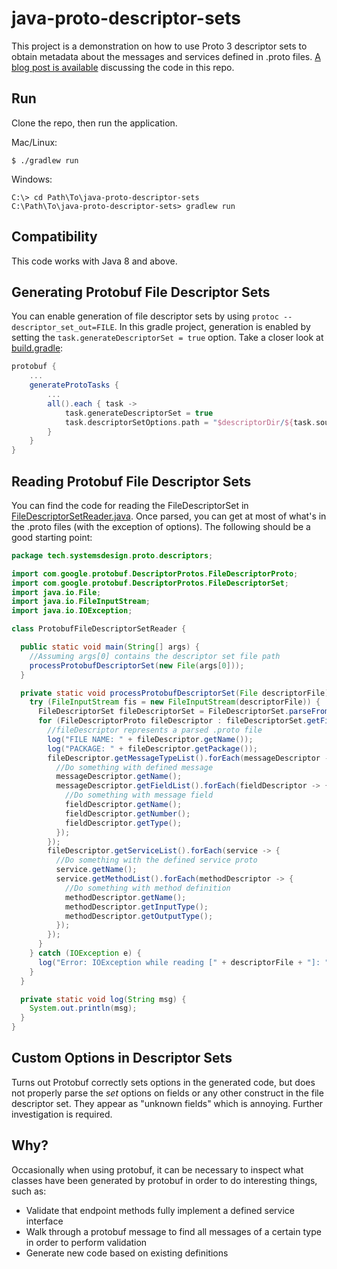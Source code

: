# java-proto-descriptor-sets

This project is a demonstration on how to use Proto 3 descriptor sets to obtain metadata about
the messages and services defined in .proto files.
[A blog post is available](https://systemsdesign.tech/2020/07/21/protobuf-file-descriptors-generation-and-reading)
discussing the code in this repo.

## Run

Clone the repo, then run the application.

Mac/Linux:
```shell script
$ ./gradlew run
```

Windows:
```shell script
C:\> cd Path\To\java-proto-descriptor-sets
C:\Path\To\java-proto-descriptor-sets> gradlew run
```

## Compatibility

This code works with Java 8 and above.  

## Generating Protobuf File Descriptor Sets

You can enable generation of file descriptor sets by using `protoc --descriptor_set_out=FILE`.
In this gradle project, generation is enabled by setting the `task.generateDescriptorSet = true`
option. Take a closer look at [build.gradle](build.gradle):
```groovy
protobuf {
    ...
    generateProtoTasks {
        ...
        all().each { task ->
            task.generateDescriptorSet = true
            task.descriptorSetOptions.path = "$descriptorDir/${task.sourceSet.name}$descriptorFileSuffix"
        }
    }
}
```

## Reading Protobuf File Descriptor Sets

You can find the code for reading the FileDescriptorSet in [FileDescriptorSetReader.java](src/main/java/tech/systemsdesign/proto/descriptors/FileDescriptorSetReader.java).
Once parsed, you can get at most of what's in the .proto files (with the exception of options).
The following should be a good starting point:

```java
package tech.systemsdesign.proto.descriptors;

import com.google.protobuf.DescriptorProtos.FileDescriptorProto;
import com.google.protobuf.DescriptorProtos.FileDescriptorSet;
import java.io.File;
import java.io.FileInputStream;
import java.io.IOException;

class ProtobufFileDescriptorSetReader {

  public static void main(String[] args) {
    //Assuming args[0] contains the descriptor set file path
    processProtobufDescriptorSet(new File(args[0]));
  }

  private static void processProtobufDescriptorSet(File descriptorFile) {
    try (FileInputStream fis = new FileInputStream(descriptorFile)) {
      FileDescriptorSet fileDescriptorSet = FileDescriptorSet.parseFrom(fis);
      for (FileDescriptorProto fileDescriptor : fileDescriptorSet.getFileList()) {
        //fileDescriptor represents a parsed .proto file
        log("FILE NAME: " + fileDescriptor.getName());
        log("PACKAGE: " + fileDescriptor.getPackage());
        fileDescriptor.getMessageTypeList().forEach(messageDescriptor -> {
          //Do something with defined message
          messageDescriptor.getName();
          messageDescriptor.getFieldList().forEach(fieldDescriptor -> {
            //Do something with message field
            fieldDescriptor.getName();
            fieldDescriptor.getNumber();
            fieldDescriptor.getType();
          });
        });
        fileDescriptor.getServiceList().forEach(service -> {
          //Do something with the defined service proto
          service.getName();
          service.getMethodList().forEach(methodDescriptor -> {
            //Do something with method definition
            methodDescriptor.getName();
            methodDescriptor.getInputType();
            methodDescriptor.getOutputType();
          });
        });
      }
    } catch (IOException e) {
      log("Error: IOException while reading [" + descriptorFile + "]: " + e);
    }
  }

  private static void log(String msg) {
    System.out.println(msg);
  }
}
```

## Custom Options in Descriptor Sets

Turns out Protobuf correctly sets options in the generated code, but does not properly parse
the _set_ options on fields or any other construct in the file descriptor set. They appear as
"unknown fields" which is annoying. Further investigation is required.

## Why?

Occasionally when using protobuf, it can be necessary to inspect what classes have been generated by
protobuf in order to do interesting things, such as:
- Validate that endpoint methods fully implement a defined service interface
- Walk through a protobuf message to find all messages of a certain type in order to perform validation
- Generate new code based on existing definitions


